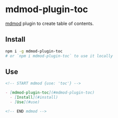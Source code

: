 # mdmod-plugin-toc

[mdmod](https://github.com/uetchy/mdmod) plugin to create table of contents.

## Install

```bash
npm i -g mdmod-plugin-toc
# or `npm i mdmod-plugin-toc` to use it locally
```

## Use

```md
<!-- START mdmod {use: 'toc'} -->

- [mdmod-plugin-toc](#mdmod-plugin-toc)
  - [Install](#install)
  - [Use](#use)

<!-- END mdmod -->
```
